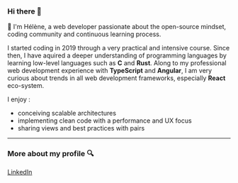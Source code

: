 ### Hi there 👋


 :herb:  I'm Hélène, a web developer passionate about the open-source mindset, coding community and continuous learning process.

 I started coding in 2019 through a very practical and intensive course. Since then, I have aquired a deeper understanding of programming languages by learning low-level languages such as **C** and **Rust**.
 Along to my professional web development experience with **TypeScript** and **Angular**, I am very curious about trends in all web development frameworks, especially **React** eco-system.
 
 I enjoy :
 - conceiving scalable architectures
 - implementing clean code with a performance and UX focus
 - sharing views and best practices with pairs
 

 ---
 
###  More about my profile :mag:

[LinkedIn](https://www.linkedin.com/in/hbaudrand/)


